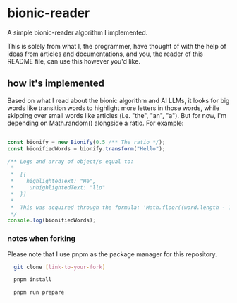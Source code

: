 # bionic-reader
A simple bionic-reader algorithm I implemented.

This is solely from what I, the programmer, have thought of with the help of ideas from articles and documentations, and you, the reader of this README file, can use this however you'd like.

## how it's implemented
Based on what I read about the bionic algorithm and AI LLMs, it looks for big words like transition words to highlight more letters in those words, while skipping over small words like articles &#40;i.e. "the", "an", "a"&#41;. But for now, I'm depending on Math.random&#40;&#41; alongside a ratio. For example:

```ts

const bionify = new Bionify(0.5 /** The ratio */);
const bionifiedWords = bionify.transform("Hello");

/** Logs and array of object/s equal to:
 * 
 *  [{
 *    highlightedText: "He",
 *     unhighlightedText: "llo"
 *  }]
 *  
 *  This was acquired through the formula: 'Math.floor((word.length - 1) * this.ratio)'
 */
console.log(bionifiedWords);
```

### notes when forking
Please note that I use pnpm as the package manager for this repository.

```bash
  git clone [link-to-your-fork]
```

```bash
  pnpm install
```

```bash
  pnpm run prepare
```